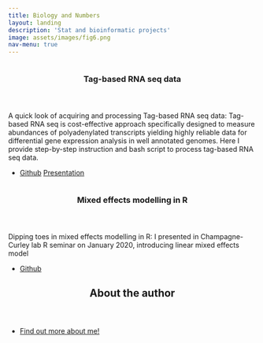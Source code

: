 ```yaml
---
title: Biology and Numbers
layout: landing
description: 'Stat and bioinformatic projects'
image: assets/images/fig6.png
nav-menu: true
---
```


<!-- Main -->
<div id="main">

<!-- One -->
<!-- <section id="one">
	<div class="inner">
		<header class="major">
			<h2>Sed amet aliquam</h2>
		</header>
		<p>Nullam et orci eu lorem</p>
	</div>
</section> -->

<!-- Two -->
<section id="two" class="spotlights">
	<section>
		<a href="https://github.com/veritas1uxmea/tagseq_primer_labmeeting" class="image">
			<img src="{% link assets/images/tag-2.jpg %}" alt="" data-position="center center" />
		</a>
		<div class="content">
			<div class="inner">
				<header class="major">
					<h3>Tag-based RNA seq data</h3>
				</header>
				<p>A quick look of acquiring and processing Tag-based RNA seq data: Tag-based RNA seq is cost-effective approach specifically designed to measure abundances of polyadenylated transcripts yielding highly reliable data for differential gene expression analysis in well annotated genomes. Here I provide step-by-step instruction and bash script to process tag-based RNA seq data. </p>
				<ul class="actions">
					<li><a href="https://github.com/veritas1uxmea/tagseq_primer_labmeeting" class="button icon fa-github">Github</a>
					<a href="https://docs.google.com/presentation/d/13_lDt8nFBPRnDraOwHgMlGglk29mqXOuYTILQvhqVzg/edit?usp=sharing" class="button icon fa-presentation">Presentation</a></li>
				</ul>
			</div>
		</div>
	</section>
	<section>
		<a href="https://github.com/veritas1uxmea/Rseminar_LMM" class="image">
			<img src="{% link assets/images/mixed.jpg %}" alt="" data-position="top center" />
		</a>
		<div class="content">
			<div class="inner">
				<header class="major">
					<h3>Mixed effects modelling in R</h3>
				</header>
				<p>Dipping toes in mixed effects modelling in R: I presented in Champagne-Curley lab R seminar on January 2020, introducing linear mixed effects model</p>
				<ul class="actions">
					<li><a href="https://github.com/veritas1uxmea/Rseminar_LMM" class="button icon fa-github">Github</a></li>
				</ul>
			</div>
		</div>
	</section>
</section>	

<!-- Three -->
<section id="three">
	<div class="inner">
		<header class="major">
			<h2>About the author</h2>
		</header>
		<p> </p>
		<ul class="actions">
			<li><a href="01_about.html" class="button">Find out more about me!</a></li>
		</ul>
	</div>
</section>

